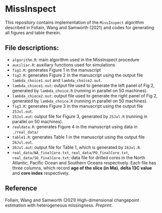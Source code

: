 # MissInspect

This repository contains implementation of the `MissInspect` algorithm described in Follain, Wang and Samworth (2021) and codes for generating all figures and table therein. 

## File descriptions:

* `algorithm.R`: main algorithm used in the MissInspect procedure
* `auxiliar.R`: auxiliary functions used for simulations
* `fig1.R`: generates Figure 1 in the manuscript
* `fig2.R`: generates Figure 2 in the manuscript using the output file `lambda_choice1.out` and `lambda_choice2.out`.
* `lambda_chioce1.out`: output file used to generate the left panel of Fig 2, generated by `lambda_choice.R` (running in parallel on 50 machines). 
* `lambda_chioce2.out`: output file used to generate the right panel of Fig 2, generated by `lambda_choice.R` (running in parallel on 50 machines). 
* `fig3.R`: generates Figure 3 in the manuscript using the output file `25Jul.out`.
* `25Jul.out`: output file for Figure 3, generated by `25Jul.R` (running in parallel on 50 machines).
* `realdata.R`: generates Figure 4 in the manuscript using data in `./real_data/`
* `table1.R`: generates Table 1 in the manuscript using the output file `26Jul.out`.
* `26Jul.out`: output file for Table 1, which is generated by `26Jul.R`.
* `real_data/NA_finalCore.txt`, `real_data/PO_finalCore.txt`, `real_data/SO_finalCore.txt`: data file for drilled cores in the North Atlantic, Pacific Ocean and Southern Oceans respectively. Each file has three columns, which record __age of the slice (in Ma)__, __delta 13C value__ and __core index__ respectively. 

## Reference

Follain, Wang and Samworth (2021) High-dimensional changepoint estimation with heterogeneous missingness. _Preprint_.
